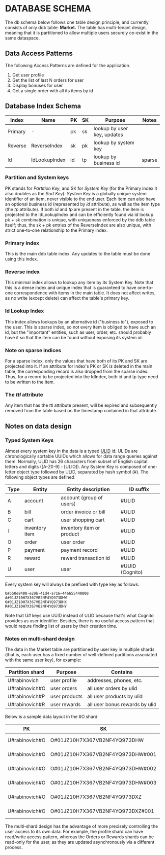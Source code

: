 # DATABASE SCHEMA

The db schema below follows one table design principle, and currently consists of only ddb table: **Market.** The table has multi-tenant design, meaning that it is partitioned to allow multiple users securely co-exist in the same dataspace.

## Data Access Patterns

The following Access Patterns are defined for the application.

1. Get user profile
2. Get the list of last N orders for user
3. Display bonuses for user
4. Get a single order with all its items by id

## Database Index Schema

| Index   | Name          | PK | SK | Purpose                     | Notes  |
|---------|---------------|----|----|-----------------------------|--------|
| Primary | -             | pk | sk | lookup by user key, updates |        |
| Reverse | ReverseIndex  | sk | pk | lookup by system key        |        |
| Id      | IdLookupIndex | id | tp | lookup by business id       | sparse |

### Partition and System keys
PK stands for *Partition Key*, and SK for *System Key* (for the Primary index it also doubles as the *Sort Key*). *System Key* is a globally unique system identifier of an item, never visible to the end user. Each item can also have an optional business id (represented by *id* attribute), as well as the item type (the *tp* attribute). If both *id* and *tp* are present in the table, the item is projected to the IdLookupIndex and can be efficiently found via id lookup.
pk + sk combination is unique, with uniqueness enforced by the ddb table itself; thus, the sk + pk entries of the ReverseIndex are also unique, with strict one-to-one relationship to the Primary index.

### Primary index
This is the main ddb table index. Any updates to the table must be done using this index.

### Reverse index
This minimal index allows to lookup any item by its System Key. Note that this is a dense index and unique index that is guaranteed to have one-to-one correspondence with items in the main table. It does not affect writes, as no write (except delete) can affect the table's primary key.

### Id Lookup Index
This index allows lookups by an alternative id ("business id"), exposed to the user. This is sparse index, so not every item is obliged to have such an id, but the "important" entities, such as user, order, etc. should probably have it so that the item can be found without exposing its system id.

### Note on sparse indices
For a sparse index, only the values that have both of its PK and SK are projected into it. If an attribute for index's PK or SK is deleted in the main table, the corresponding record is also dropped from the sparse index. Thus, for a record to be projected into the IdIndex, both id and tp type need to be written to the item. 

### The *ttl* attribute
Any item that has the *ttl* attribute present, will be expired and subsequently removed from the table based on the timestamp contained in that attribute.

## Notes on data design

### Typed System Keys
Almost every system key in the data is a typed [ULID](https://github.com/ulid/spec/blob/master/README.md) id. ULIDs are chronologically sortable UUIDs which allows for data range queries against them. Normally, ULID has 26 characters from subset of English capital letters and digits ([A-Z0-9] - [ULIO]). Any System Key is composed of one-letter object type followed by ULID, separated by hash symbol (#). The following object types are defined:

| Type  | Entity         | Entity description        | ID suffix       |
|-------|----------------|---------------------------|-----------------|
| A     | account        | account (group of users)  | #ULID           |
| B     | bill           | order invoice or bill     | #ULID           |
| C     | cart           | user shopping cart        | #ULID           |
| I     | inventory item | inventory item or product | #ULID           |
| O     | order          | user order                | #ULID           |
| P     | payment        | payment record            | #ULID           |
| R     | reward         | reward transaction id     | #ULID           |
| U     | user           | user                      | #UUID (Cognito) |

Every system key will always be prefixed with type key as follows:

    U#550e8400-e29b-41d4-a716–446655440000
    A#01JZ10H7X367VB2NF4YQ973DHW
    O#01JZ10H7X367VB2NF4YQ973DHX
    R#01JZ10H7X367VB2NF4YQ973DHY

Note that U# keys use UUID instead of ULID because that's what Cognito provides as user identifier. Besides, there is no useful access pattern that would requre finding list of users by their creation time. 

### Notes on multi-shard design
The data in the Market table are partitioned by user key in multiple shards (that is, each user has a fixed number of well-defined partitions associated with the same user key), for example:

| Partition shard | Purpose       | Contains                       |
|-----------------|---------------|--------------------------------|
| U#rabinovich    | user profile  | addresses, phones, etc.        |
| U#rabinovich#O  | user orders   | all user orders by ulid        |
| U#rabinovich#P  | user products | all user products by ulid      |
| U#rabinovich#R  | user rewards  | all user bonus rewards by ulid |

Below is a sample data layout in the #O shard:

| PK             | SK                               | Contains       |
|----------------|----------------------------------|----------------|
| U#rabinovich#O | O#01JZ10H7X367VB2NF4YQ973DHW     | order metadata |
| U#rabinovich#O | O#01JZ10H7X367VB2NF4YQ973DHW#001 | order item 1   |
| U#rabinovich#O | O#01JZ10H7X367VB2NF4YQ973DHW#002 | order item 2   |
| U#rabinovich#O | O#01JZ10H7X367VB2NF4YQ973DHW#003 | order item 3   |
| U#rabinovich#O | O#01JZ10H7X367VB2NF4YQ973DXZ     | order metadata |
| U#rabinovich#O | O#01JZ10H7X367VB2NF4YQ973DXZ#001 | order item 1   |

The multi-shard design has the advantage of more precisely controlling the user access to its own data. For example, the profile shard can have read/write access pattern, whereas the Orders or Rewards shards can be read-only for the user, as they are updated asynchronously via a different process.



